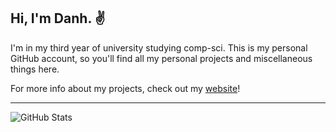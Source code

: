 ## Hi, I'm Danh. ✌️
I'm in my third year of university studying comp-sci. This is my personal GitHub account, so you'll find all my personal projects and miscellaneous things here.

For more info about my projects, check out my [website](https://epsilorne.github.io/)!

---

![GitHub Stats](https://github-readme-stats.vercel.app/api?username=epsilorne&theme=tokyonight&show_icons=true&hide_border=true&count_private=true)
